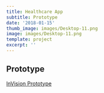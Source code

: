 ```yaml
---
title: Healthcare App
subtitle: Prototype
date: '2018-01-15'
thumb_image: images/Desktop-11.png
image: images/Desktop-11.png
template: project
excerpt: ''
---
```

## Prototype
[InVision Prototype](https://projects.invisionapp.com/prototype/Local-EMS-ck3kugun2000pdp01gaeowtvp/play/e40c0ec5)
